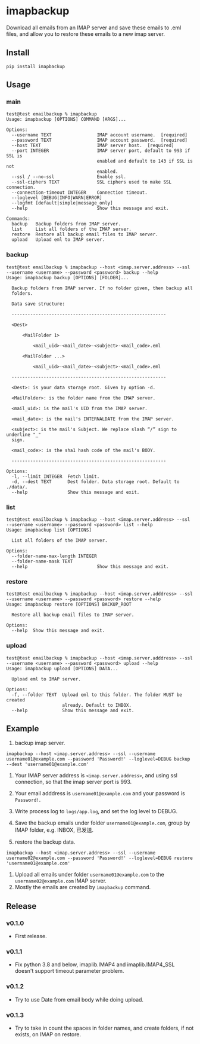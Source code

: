 # imapbackup

Download all emails from an IMAP server and save these emails to .eml files, and allow you to restore these emails to a new imap server.

## Install

```
pip install imapbackup
```

## Usage

### main
```
test@test emailbackup % imapbackup
Usage: imapbackup [OPTIONS] COMMAND [ARGS]...

Options:
  --username TEXT                 IMAP account username.  [required]
  --password TEXT                 IMAP account password.  [required]
  --host TEXT                     IMAP server host.  [required]
  --port INTEGER                  IMAP server port, default to 993 if SSL is
                                  enabled and default to 143 if SSL is not
                                  enabled.
  --ssl / --no-ssl                Enable ssl.
  --ssl-ciphers TEXT              SSL ciphers used to make SSL connection.
  --connection-timeout INTEGER    Connection timeout.
  --loglevel [DEBUG|INFO|WARN|ERROR]
  --logfmt [default|simple|message_only]
  --help                          Show this message and exit.

Commands:
  backup   Backup folders from IMAP server.
  list     List all folders of the IMAP server.
  restore  Restore all backup email files to IMAP server.
  upload   Upload eml to IMAP server.

```

### backup

```
test@test emailbackup % imapbackup --host <imap.server.address> --ssl --username <username> --password <password> backup --help
Usage: imapbackup backup [OPTIONS] [FOLDER]...

  Backup folders from IMAP server. If no folder given, then backup all
  folders.

  Data save structure:

  ----------------------------------------------------------

  <Dest>

      <MailFolder 1>

          <mail_uid>-<mail_date>-<subject>-<mail_code>.eml

      <MailFolder ...>

          <mail_uid>-<mail_date>-<subject>-<mail_code>.eml

  ----------------------------------------------------------

  <Dest>: is your data storage root. Given by option -d.

  <MailFolder>: is the folder name from the IMAP server.

  <mail_uid>: is the mail's UID from the IMAP server.

  <mail_date>: is the mail's INTERNALDATE from the IMAP server.

  <subject>: is the mail's Subject. We replace slash “/” sign to underline "_"
  sign.

  <mail_code>: is the sha1 hash code of the mail's BODY.

  ----------------------------------------------------------

Options:
  -l, --limit INTEGER  Fetch limit.
  -d, --dest TEXT      Dest folder. Data storage root. Default to ./data/.
  --help               Show this message and exit.
```

### list

```
test@test emailbackup % imapbackup --host <imap.server.address> --ssl --username <username> --password <password> list --help  
Usage: imapbackup list [OPTIONS]

  List all folders of the IMAP server.

Options:
  --folder-name-max-length INTEGER
  --folder-name-mask TEXT
  --help                          Show this message and exit.
```

### restore

```
test@test emailbackup % imapbackup --host <imap.server.adddress> --ssl --username <username> --password <password> restore --help
Usage: imapbackup restore [OPTIONS] BACKUP_ROOT

  Restore all backup email files to IMAP server.

Options:
  --help  Show this message and exit.
```

### upload 

```
test@test emailbackup % imapbackup --host <imap.server.adddress> --ssl --username <username> --password <password> upload --help 
Usage: imapbackup upload [OPTIONS] DATA...

  Upload eml to IMAP server.

Options:
  -f, --folder TEXT  Upload eml to this folder. The folder MUST be created
                     already. Default to INBOX.
  --help             Show this message and exit.
```

## Example

1. backup imap server.

```
imapbackup --host <imap.server.address> --ssl --username username01@example.com --password 'Password!' --loglevel=DEBUG backup --dest 'username01@example.com'
```

1. Your IMAP server address is `<imap.server.address>`, and using ssl connection, so that the imap server port is 993.
1. Your email adddress is `username01@example.com` and your password is `Password!`.
1. Write process log to `logs/app.log`, and set the log level to DEBUG.
1. Save the backup emails under folder `username01@example.com`, group by IMAP folder, e.g. INBOX, 已发送.

1. restore the backup data.
```
imapbackup --host <imap.server.address> --ssl --username username02@example.com --password 'Password!' --loglevel=DEBUG restore 'username01@example.com'
```

1. Upload all emails under folder `username01@example.com` to the `username02@example.com` IMAP server.
1. Mostly the emails are created by `imapbackup` command.

## Release

### v0.1.0

- First release.

### v0.1.1

- Fix python 3.8 and below, imaplib.IMAP4 and imaplib.IMAP4_SSL doesn't support timeout parameter problem.

### v0.1.2

- Try to use Date from email body while doing upload.

### v0.1.3

- Try to take in count the spaces in folder names, and create folders, if not exists, on IMAP on restore.
